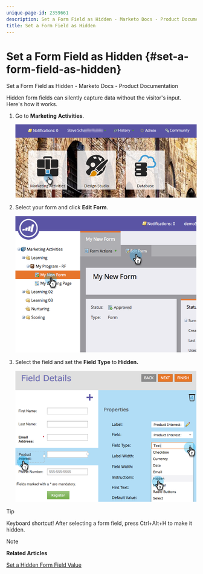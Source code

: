 ```yaml
---
unique-page-id: 2359661
description: Set a Form Field as Hidden - Marketo Docs - Product Documentation
title: Set a Form Field as Hidden
---
```


# Set a Form Field as Hidden {#set-a-form-field-as-hidden}

Set a Form Field as Hidden - Marketo Docs - Product Documentation

Hidden form fields can silently capture data without the visitor's input. Here's how it works.

1. Go to **Marketing** **Activities**.

   ![](assets/login-marketing-activities-3.png)

1. Select your form and click **Edit** **Form**.

   ![](assets/image2014-9-15-12-3a58-3a47.png)

1. Select the field and set the **Field** **Type** to **Hidden.**

   ![](assets/image2014-9-15-12-3a58-3a56.png)

>[!TIP]
>
>Keyboard shortcut!&nbsp;After selecting a form field, press Ctrl+Alt+H to make it hidden.

>[!NOTE]
>
>**Related Articles**
>
>[Set a Hidden Form Field Value](set-a-hidden-form-field-value.md)

